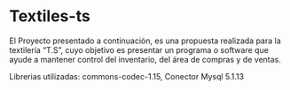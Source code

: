 # Textiles-ts
El Proyecto presentado a continuación, es una propuesta realizada para la textilería “T.S”, cuyo objetivo es presentar un programa o software que ayude a mantener control del inventario, del área de compras y de ventas.

Librerias utilizadas:
  commons-codec-1.15, Conector Mysql 5.1.13
